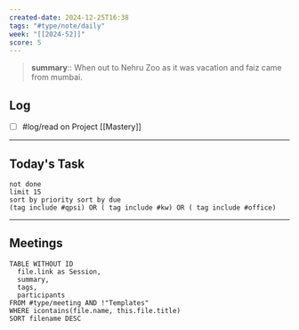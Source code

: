 ```yaml
---
created-date: 2024-12-25T16:38
tags: "#type/note/daily"
week: "[[2024-52]]"
score: 5
---
```


> **summary**:: When out to Nehru Zoo as it was vacation and faiz came from mumbai.

## Log
- [ ] #log/read on Project [[Mastery]]

---

## Today's Task

```tasks
not done
limit 15
sort by priority sort by due
(tag include #qpsi) OR ( tag include #kw) OR ( tag include #office)
```
---

## Meetings

```dataview
TABLE WITHOUT ID
  file.link as Session,
  summary,
  tags,
  participants
FROM #type/meeting AND !"Templates"
WHERE icontains(file.name, this.file.title)
SORT filename DESC
```